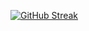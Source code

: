 
[![GitHub Streak](https://streak-stats.demolab.com/?user=KANTNOLI&theme=dark)](https://git.io/streak-stats)
